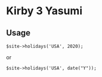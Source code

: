 # Kirby 3 Yasumi

## Usage

```
$site->holidays('USA', 2020);
```

or

```
$site->holidays('USA', date("Y"));
```
